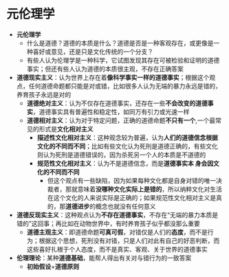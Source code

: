 # 元伦理学
* **元伦理学**
  * 什么是道德？道德的本质是什么？道德是否是一种客观存在，或更像是一种喜好或意见，还是只是文化传统的一个分支？
  * 有些人认为伦理学是一种科学，它试图发现其存在可被检验和证明的道德事实；但还有些人认为道德的本质很主观，不存在正确答案
* **道德现实主义**：认为世界上存在着**像科学事实一样的道德事实**；根据这个观点，任何道德命题都只能是对或错，比如很多人认为无端的暴力永远是错的，养育孩子永远是对的
  * **道德绝对主义**：认为不仅存在道德事实，还存在一些**不会改变的道德事实**，道德事实具有普遍性和稳定性，如同万有引力或光速一样
  * **道德相对主义**：认为对于特定问题，正确的道德命题**不只有一个**,一个最常见的形式是**文化相对主义**
    * **描述性文化相对主义**：这种观念较为普遍，认为**人们的道德信念根据文化的不同而不同**；比如有些文化认为死刑是道德正确的，有些文化则认为死刑是道德错误的，因为杀死另一个人的本质是不道德的
    * **规范性文化相对主义**：认为不是道德信念，而是**道德事实本 身会因文化的不同而不同**
      *  但这个观点有一些缺陷，因为如果每种文化都是自身对错的唯一决裁者，那就意味着**没哪种文化实际上是错的**，所以纳粹文化对生活在这个文化的人来说实际是正确的；如果规范性文化相对主义是真的，那**道德进步**的概念也就没有任何意义
* **道德反现实主义**：这种观点认为**不存在道德事实**，不存在“无端的暴力本质是错的”这回事；再比如在动物世界中，有时养育孩子似乎都没那么重要
  * **道德主观主义**：即道德命题**可真可假**，对错仅是人们的**态度**，而不是行为；根据这个思想，死刑没有对错，只是人们对此有自己的好恶判断，而这些喜好扎根于个人态度，而不是真实、客观、关于世界的道德事实
* **伦理理论**：某种**道德基础**，能帮人得出有关对与错行为的一致答案
  * **初始假设**+**道德原则**